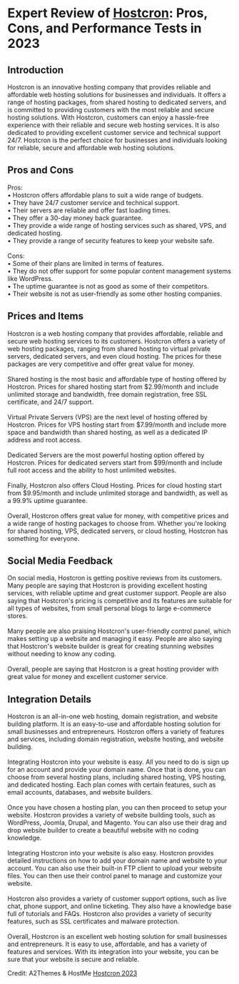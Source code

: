 <h1>Expert Review of <a href="https://a2themes.com/hostcron-reviews">Hostcron</a>: Pros, Cons, and Performance Tests in 2023</h1>
<h2>Introduction</h2>
Hostcron is an innovative hosting company that provides reliable and affordable web hosting solutions for businesses and individuals. It offers a range of hosting packages, from shared hosting to dedicated servers, and is committed to providing customers with the most reliable and secure hosting solutions. With Hostcron, customers can enjoy a hassle-free experience with their reliable and secure web hosting services. It is also dedicated to providing excellent customer service and technical support 24/7. Hostcron is the perfect choice for businesses and individuals looking for reliable, secure and affordable web hosting solutions.
<h2>Pros and Cons</h2>
Pros: <br>• Hostcron offers affordable plans to suit a wide range of budgets.<br>• They have 24/7 customer service and technical support.<br>• Their servers are reliable and offer fast loading times.<br>• They offer a 30-day money back guarantee.<br>• They provide a wide range of hosting services such as shared, VPS, and dedicated hosting.<br>• They provide a range of security features to keep your website safe.<br><br>Cons: <br>• Some of their plans are limited in terms of features.<br>• They do not offer support for some popular content management systems like WordPress.<br>• The uptime guarantee is not as good as some of their competitors.<br>• Their website is not as user-friendly as some other hosting companies.
<h2>Prices and Items</h2>
Hostcron is a web hosting company that provides affordable, reliable and secure web hosting services to its customers. Hostcron offers a variety of web hosting packages, ranging from shared hosting to virtual private servers, dedicated servers, and even cloud hosting. The prices for these packages are very competitive and offer great value for money.<br><br>Shared hosting is the most basic and affordable type of hosting offered by Hostcron. Prices for shared hosting start from $2.99/month and include unlimited storage and bandwidth, free domain registration, free SSL certificate, and 24/7 support.<br><br>Virtual Private Servers (VPS) are the next level of hosting offered by Hostcron. Prices for VPS hosting start from $7.99/month and include more space and bandwidth than shared hosting, as well as a dedicated IP address and root access.<br><br>Dedicated Servers are the most powerful hosting option offered by Hostcron. Prices for dedicated servers start from $99/month and include full root access and the ability to host unlimited websites.<br><br>Finally, Hostcron also offers Cloud Hosting. Prices for cloud hosting start from $9.95/month and include unlimited storage and bandwidth, as well as a 99.9% uptime guarantee.<br><br>Overall, Hostcron offers great value for money, with competitive prices and a wide range of hosting packages to choose from. Whether you're looking for shared hosting, VPS, dedicated servers, or cloud hosting, Hostcron has something for everyone.
<h2>Social Media Feedback</h2>
On social media, Hostcron is getting positive reviews from its customers. Many people are saying that Hostcron is providing excellent hosting services, with reliable uptime and great customer support. People are also saying that Hostcron's pricing is competitive and its features are suitable for all types of websites, from small personal blogs to large e-commerce stores.<br><br>Many people are also praising Hostcron's user-friendly control panel, which makes setting up a website and managing it easy. People are also saying that Hostcron's website builder is great for creating stunning websites without needing to know any coding.<br><br>Overall, people are saying that Hostcron is a great hosting provider with great value for money and excellent customer service.
<h2>Integration Details</h2>
Hostcron is an all-in-one web hosting, domain registration, and website building platform. It is an easy-to-use and affordable hosting solution for small businesses and entrepreneurs. Hostcron offers a variety of features and services, including domain registration, website hosting, and website building.<br><br>Integrating Hostcron into your website is easy. All you need to do is sign up for an account and provide your domain name. Once that is done, you can choose from several hosting plans, including shared hosting, VPS hosting, and dedicated hosting. Each plan comes with certain features, such as email accounts, databases, and website builders.<br><br>Once you have chosen a hosting plan, you can then proceed to setup your website. Hostcron provides a variety of website building tools, such as WordPress, Joomla, Drupal, and Magento. You can also use their drag and drop website builder to create a beautiful website with no coding knowledge.<br><br>Integrating Hostcron into your website is also easy. Hostcron provides detailed instructions on how to add your domain name and website to your account. You can also use their built-in FTP client to upload your website files. You can then use their control panel to manage and customize your website.<br><br>Hostcron also provides a variety of customer support options, such as live chat, phone support, and online ticketing. They also have a knowledge base full of tutorials and FAQs. Hostcron also provides a variety of security features, such as SSL certificates and malware protection.<br><br>Overall, Hostcron is an excellent web hosting solution for small businesses and entrepreneurs. It is easy to use, affordable, and has a variety of features and services. With its integration into your website, you can be sure that your website is secure and reliable.
<p>Credit: A2Themes & HostMe <a href="https://a2themes.com/hostcron-reviews">Hostcron 2023</a></p>